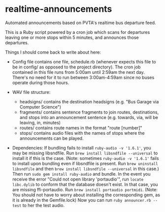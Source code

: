 # realtime-announcements
Automated announcements based on PVTA's realtime bus departure feed.

This is a Ruby script powered by a cron job which scans for departures leaving one or more stops within 5 minutes, and announces those departures.

Things I should come back to write about here:

+ Config file contains one file, schedule.rb (whenever expects this file to be in config/ as opposed to the project directory). The cron job contained in this file runs from 5:00am until 2:59am the next day. There's no need for it to run between 3:00am-4:59am since no buses operate during those hours.

+ WAV file structure:
  + headsigns/ contains the destination headsigns (e.g. "Bus Garage via Computer Science")
  + fragments/ contains sentence fragments to join routes, destinations, and stops into an announcement sentence (e.g. towards, via, will be leaving, in, minutes)
  + routes/ contains route names in the format "route [number]"
  + stops/ contains audio files with the names of stops where the announcements can be played.

+ Dependencies: If bundling fails to install `ruby-audio -v '1.6.1'`, you may be missing libsndfile. Run `brew install libsndfile --universal` to install it if this is the case. (Note: sometimes `ruby-audio -v '1.6.1'` fails to install upon bundling even if libsndfile is present. Run `brew uninstall libsndfile` and then `brew install libsndfile --universal` in this case.) Then run `sudo gem install ruby-audio` and bundle.
In the event you receive the error "Could not open library 'portaudio'", run `locate libc.dylib` to conform that the database doesn't exist. In that case, you are missing ffi-portaudio. Run `brew install portaudio portmidi`. (Note: You should not have to worry about installing the corresponding gem, as it is already in the Gemfile.lock)
Now you can run `ruby announcer.rb --test` to her the test audio.
